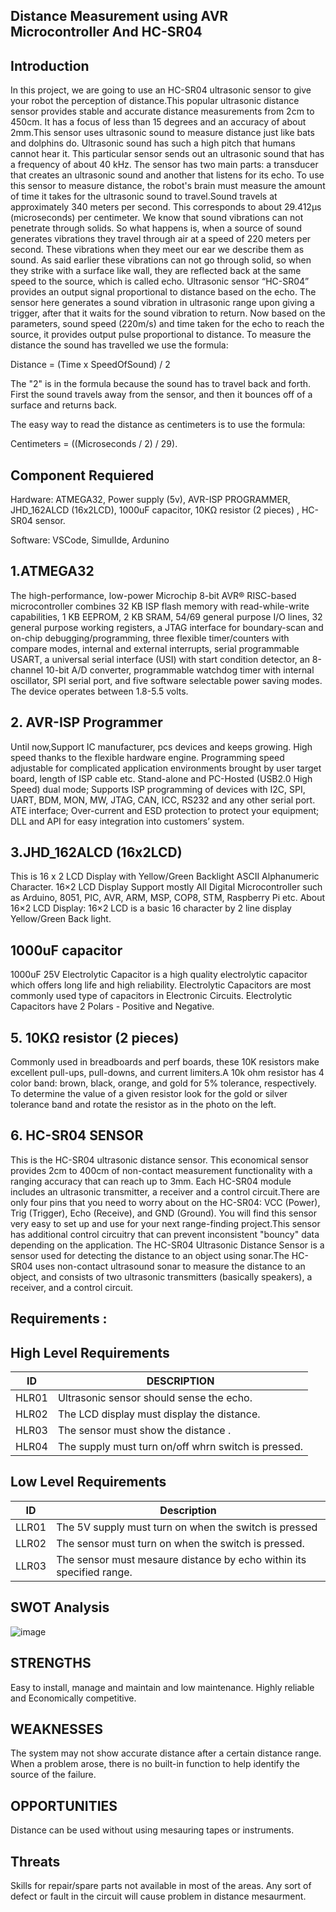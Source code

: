 
## Distance Measurement using  AVR Microcontroller And HC-SR04

## Introduction

In this project, we are going to use an HC-SR04 ultrasonic sensor to give your robot the perception of distance.This popular ultrasonic distance sensor provides stable and accurate distance measurements from 2cm to 450cm. It has a focus of less than 15 degrees and an accuracy of about 2mm.This sensor uses ultrasonic sound to measure distance just like bats and dolphins do. Ultrasonic sound has such a high pitch that humans cannot hear it. This particular sensor sends out an ultrasonic sound that has a frequency of about 40 kHz. The sensor has two main parts: a transducer that creates an ultrasonic sound and another that listens for its echo. To use this sensor to measure distance, the robot's brain must measure the amount of time it takes for the ultrasonic sound to travel.Sound travels at approximately 340 meters per second. This corresponds to about 29.412µs (microseconds) per centimeter.
We know that sound vibrations can not penetrate through solids. So what happens is, when a source of sound generates vibrations they travel through air at a speed of 220 meters per second. These vibrations when they meet our ear we describe them as sound. As said earlier these vibrations can not go through solid, so when they strike with a surface like wall, they are reflected back at the same speed to the source, which is called echo.
Ultrasonic sensor “HC-SR04” provides an output signal proportional to distance based on the echo. The sensor here generates a sound vibration in ultrasonic range upon giving a trigger, after that it waits for the sound vibration to return. Now based on the parameters, sound speed (220m/s) and time taken for the echo to reach the source, it provides output pulse proportional to distance.
To measure the distance the sound has travelled we use the formula:

Distance = (Time x SpeedOfSound) / 2

The "2" is in the formula because the sound has to travel back and forth. First the sound travels away from the sensor, and then it bounces off of a surface and returns back.

The easy way to read the distance as centimeters is to use the formula:

Centimeters = ((Microseconds / 2) / 29).

## Component Requiered 

Hardware: ATMEGA32, Power supply (5v), AVR-ISP PROGRAMMER, JHD_162ALCD (16x2LCD), 1000uF capacitor, 10KΩ resistor (2 pieces) , HC-SR04 sensor.

Software: VSCode, SimulIde, Ardunino

## 1.ATMEGA32
The high-performance, low-power Microchip 8-bit AVR® RISC-based microcontroller combines 32 KB ISP flash memory with read-while-write capabilities, 1 KB EEPROM, 2 KB SRAM, 54/69 general purpose I/O lines, 32 general purpose working registers, a JTAG interface for boundary-scan and on-chip debugging/programming, three flexible timer/counters with compare modes, internal and external interrupts, serial programmable USART, a universal serial interface (USI) with start condition detector, an 8-channel 10-bit A/D converter, programmable watchdog timer with internal oscillator, SPI serial port, and five software selectable power saving modes. The device operates between 1.8-5.5 volts.

## 2. AVR-ISP Programmer
Until now,Support IC manufacturer, pcs devices and keeps growing. High speed thanks to the flexible hardware engine. Programming speed adjustable for complicated application environments brought by user target board, length of ISP cable etc. Stand-alone and PC-Hosted (USB2.0 High Speed) dual mode; Supports ISP programming of devices with I2C, SPI, UART, BDM, MON, MW, JTAG, CAN, ICC, RS232 and any other serial port. ATE interface; Over-current and ESD protection to protect your equipment; DLL and API for easy integration into customers’ system.

## 3.JHD_162ALCD (16x2LCD)
This is 16 x 2 LCD Display with Yellow/Green Backlight ASCII Alphanumeric Character. 16×2 LCD Display Support mostly All Digital Microcontroller such as Arduino, 8051, PIC, AVR, ARM, MSP, COP8, STM, Raspberry Pi etc. About 16×2 LCD Display: 16×2 LCD is a basic 16 character by 2 line display Yellow/Green Back light.

## 1000uF capacitor
1000uF 25V Electrolytic Capacitor is a high quality electrolytic capacitor which offers long life and high reliability. Electrolytic Capacitors are most commonly used type of capacitors in Electronic Circuits. Electrolytic Capacitors have 2 Polars - Positive and Negative.

## 5. 10KΩ resistor (2 pieces)
Commonly used in breadboards and perf boards, these 10K resistors make excellent pull-ups, pull-downs, and current limiters.A 10k ohm resistor has 4 color band: brown, black, orange, and gold for 5% tolerance, respectively. To determine the value of a given resistor look for the gold or silver tolerance band and rotate the resistor as in the photo on the left.

## 6. HC-SR04 SENSOR
This is the HC-SR04 ultrasonic distance sensor. This economical sensor provides 2cm to 400cm of non-contact measurement functionality with a ranging accuracy that can reach up to 3mm. Each HC-SR04 module includes an ultrasonic transmitter, a receiver and a control circuit.There are only four pins that you need to worry about on the HC-SR04: VCC (Power), Trig (Trigger), Echo (Receive), and GND (Ground). You will find this sensor very easy to set up and use for your next range-finding project.This sensor has additional control circuitry that can prevent inconsistent "bouncy" data depending on the application. The HC-SR04 Ultrasonic Distance Sensor is a sensor used for detecting the distance to an object using sonar.The HC-SR04 uses non-contact ultrasound sonar to measure the distance to an object, and consists of two ultrasonic transmitters (basically speakers), a receiver, and a control circuit.

## Requirements :
## High Level Requirements
|ID|	DESCRIPTION|
|--|--|
|HLR01|Ultrasonic sensor should sense the echo.|
|HLR02|The LCD display must display the distance.|
|HLR03|The sensor must show the distance .|
|HLR04|The supply must turn on/off whrn switch is pressed.|


## Low Level Requirements
|ID|	Description	|
|--|--|
|LLR01|The 5V supply must turn on when the switch is pressed|	
|LLR02|The sensor must turn on when the switch is pressed.|	
|LLR03|The sensor must mesaure distance by echo within its specified range.|


## SWOT Analysis
![image](https://user-images.githubusercontent.com/98769359/157095785-c2eb5957-48ad-4477-a412-8eface854241.png)

## STRENGTHS
Easy to install, manage and maintain and low maintenance.
Highly reliable and Economically competitive.
## WEAKNESSES
The system may not show accurate distance after a certain distance range.
When a problem arose, there is no built-in function to help identify the source of the failure.
## OPPORTUNITIES
Distance can be used without using mesauring tapes or instruments.
## Threats
Skills for repair/spare parts not available in most of the areas.
Any sort of defect or fault in the circuit will cause problem in distance mesaurment.

